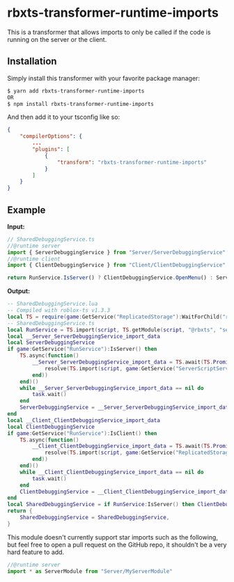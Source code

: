 # rbxts-transformer-runtime-imports
This is a transformer that allows imports to only be called if the code is running on the server or the client.

## Installation
Simply install this transformer with your favorite package manager:
```sh
$ yarn add rbxts-transformer-runtime-imports
OR
$ npm install rbxts-transformer-runtime-imports
```
And then add it to your tsconfig like so:
```json
{
	"compilerOptions": {
		...
		"plugins": [
			{
				"transform": "rbxts-transformer-runtime-imports"
			}
		]
	}
}

```

## Example
**Input:**
```ts
// SharedDebuggingService.ts
//@runtime server
import { ServerDebuggingService } from "Server/ServerDebuggingService"
//@runtime client
import { ClientDebuggingService } from "Client/ClientDebuggingService"

return RunService.IsServer() ? ClientDebuggingService.OpenMenu() : ServerDebuggingService.OpenMenu()
```

**Output:**
```lua
-- SharedDebuggingService.lua
-- Compiled with roblox-ts v1.3.3
local TS = require(game:GetService("ReplicatedStorage"):WaitForChild("rbxts_include"):WaitForChild("RuntimeLib"))
-- SharedDebuggingService.ts
local RunService = TS.import(script, TS.getModule(script, "@rbxts", "services")).RunService
local __Server_ServerDebuggingService_import_data
local ServerDebuggingService
if game:GetService("RunService"):IsServer() then
	TS.async(function()
		__Server_ServerDebuggingService_import_data = TS.await(TS.Promise.new(function(resolve)
			resolve(TS.import(script, game:GetService("ServerScriptService"), "Apollo", "ServerDebuggingService"))
		end))
	end)()
	while __Server_ServerDebuggingService_import_data == nil do
		task.wait()
	end
	ServerDebuggingService = __Server_ServerDebuggingService_import_data.ServerDebuggingService
end
local __Client_ClientDebuggingService_import_data
local ClientDebuggingService
if game:GetService("RunService"):IsClient() then
	TS.async(function()
		__Client_ClientDebuggingService_import_data = TS.await(TS.Promise.new(function(resolve)
			resolve(TS.import(script, game:GetService("ReplicatedStorage"), "Apollo", "ClientDebuggingService"))
		end))
	end)()
	while __Client_ClientDebuggingService_import_data == nil do
		task.wait()
	end
	ClientDebuggingService = __Client_ClientDebuggingService_import_data.ClientDebuggingService
end
local SharedDebuggingService = if RunService:IsServer() then ClientDebuggingService.OpenMenu() else ServerDebuggingService.OpenMenu()
return {
	SharedDebuggingService = SharedDebuggingService,
}
```

This module doesn't currently support star imports such as the following, but feel free to open a pull request on the GitHub repo, it shouldn't be a very hard feature to add.
```ts
//@runtime server
import * as ServerModule from "Server/MyServerModule"
```